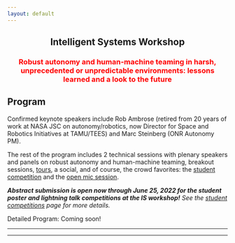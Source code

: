 ```yaml
---
layout: default
---
```


<h2 align="center">Intelligent Systems Workshop</h2>
<h3 align="center" style="color:red;">Robust autonomy and human-machine teaming in harsh, unprecedented or unpredictable environments: lessons learned and a look to the future</h3>

## Program
<!-- [Intro paragraph introducing the workshop theme] -->

Confirmed keynote speakers include Rob Ambrose (retired from 20 years of work at NASA JSC on autonomy/robotics, now Director for Space and Robotics Initiatives at TAMU/TEES) and Marc Steinberg (ONR Autonomy PM).

The rest of the program includes 2 technical sessions with plenary speakers and panels on robust autonomy and human-machine teaming, breakout sessions, [tours](/IS_Workshop_2022/tours.html), a social, and of course, the crowd favorites: the [student competition](/IS_Workshop_2022/student_competitions.html) and the [open mic session](/IS_Workshop_2022/open_mic_session.html).

<i><b>Abstract submission is open now through June 25, 2022 for the student poster and lightning talk competitions at the IS workshop!</b> See the [student competitions](/IS_Workshop_2022/student_competitions.html) page for more details.</i>

<!-- (old text)
This year we will have three technical sessions on the following topics:
1.	Robust autonomy for harsh, unpredictable environments
2.	AI-Crew Collaboration in air and space
3.	Integration of Autonomy into existing ecosystems

The program will also feature two [tours](/IS_Workshop_2022/tours.html), an [open mic session](/IS_Workshop_2022/open_mic_session.html), and two [student competitions](/IS_Workshop_2022/student_competitions.html).  
(end old text) -->

Detailed Program: Coming soon!

* * *
* * *

<!-- --end-of-page-- -->
